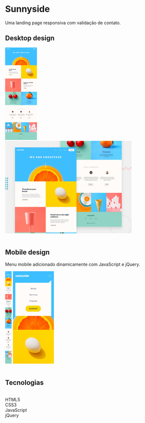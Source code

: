 # Sunnyside

Uma landing page responsiva com validação de contato.



## Desktop design

<img src="imagens/desktop-design (1).jfif" alt="" height="300">

<img src="imagens/desktop-design (2).jpeg" alt="" height="300">
<br />
<br />

## Mobile design

Menu mobile adicionado dinamicamente com JavaScript e jQuery.
<br />

<img src="imagens/mobile-design (1).jpeg" alt="" height="300">
<img src="imagens/mobile-menu-design (3).jpeg" alt="" height="300">

<br />
<br />

## Tecnologias

<br />HTML5
<br />CSS3
<br />JavaScript
<br />jQuery
